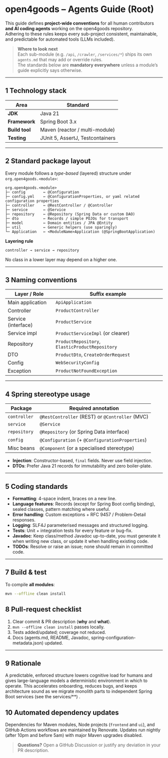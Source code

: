 # open4goods – Agents Guide (Root)

This guide defines **project-wide conventions** for all human contributors **and AI coding agents** working on the open4goods repository.  
Adhering to these rules keeps every sub-project consistent, maintainable, and predictable for automated tools (LLMs included).

> **Where to look next**  
> Each sub-module (e.g. `/api`, `/crawler`, `/services/*`) ships its own `agents.md` that may add or override rules.  
> The standards below are **mandatory everywhere** unless a module’s guide explicitly says otherwise.

---

## 1  Technology stack

| Area            | Standard                           |
|-----------------|------------------------------------|
| **JDK**         | Java 21                            |
| **Framework**   | Spring Boot 3.x                    |
| **Build tool**  | Maven (reactor / multi-module)     |
| **Testing**     | JUnit 5, AssertJ, Testcontainers   |

---

## 2  Standard package layout

Every module follows a *type-based* (layered) structure under  
`org.open4goods.<module>`:

```
org.open4goods.<module>
├─ config        ← @Configuration
├─ config.yml    ← @ConfigurationProperties, or yaml related configuration properties
├─ controller    ← @RestController / @Controller
├─ service       ← @Service
├─ repository    ← @Repository (Spring Data or custom DAO)
├─ dto           ← Records / simple POJOs for transport
├─ model         ← Domain entities / JPA @Entity
├─ util          ← Generic helpers (use sparingly)
└─ Application   ← <ModuleName>Application (@SpringBootApplication)
```

**Layering rule**

```
controller → service → repository
```

No class in a lower layer may depend on a higher one.

---

## 3  Naming conventions

| Layer / Role        | Suffix example                     |
|---------------------|------------------------------------|
| Main application    | `ApiApplication`                   |
| Controller          | `ProductController`                |
| Service (interface) | `ProductService`                   |
| Service impl        | `ProductServiceImpl` (or clearer)  |
| Repository          | `ProductRepository`, `ElasticProductRepository` |
| DTO                 | `ProductDto`, `CreateOrderRequest` |
| Config              | `WebSecurityConfig`                |
| Exception           | `ProductNotFoundException`         |

---

## 4  Spring stereotype usage

| Package        | Required annotation                             |
|----------------|-------------------------------------------------|
| `controller`   | `@RestController` (REST) or `@Controller` (MVC) |
| `service`      | `@Service`                                      |
| `repository`   | `@Repository` (or Spring Data interface)        |
| `config`       | `@Configuration` (+ `@ConfigurationProperties`) |
| Misc beans     | `@Component` (or a specialised stereotype)      |

- **Injection**: Constructor-based, `final` fields. Never use field injection.  
- **DTOs**: Prefer Java 21 records for immutability and zero boiler-plate.

---

## 5  Coding standards

- **Formatting**: 4-space indent, braces on a new line.  
- **Language features**: Records (except for Spring Boot config binding), sealed classes, pattern matching where useful.  
- **Error handling**: Custom exceptions + RFC 9457 / Problem-Detail responses.  
- **Logging**: SLF4J parameterised messages and structured logging.  
- **Tests**: Unit + integration tests for every feature or bug-fix.  
- **Javadoc**: Keep class/method Javadoc up-to-date, you must generate it when writing new class, or update it when handling existing code.  
- **TODOs**: Resolve or raise an issue; none should remain in committed code.

---

## 7  Build & test

To compile **all modules**:

```bash
mvn --offline clean install
```

## 8  Pull-request checklist

1. Clear commit & PR description (**why** and **what**).  
2. `mvn --offline clean install` passes locally.  
3. Tests added/updated; coverage not reduced.  
4. Docs (agents.md, README, Javadoc, spring-configuration-metadata.json) updated.  

---

## 9  Rationale

A predictable, enforced structure lowers cognitive load for humans and gives large-language models a deterministic environment in which to operate. This accelerates onboarding, reduces bugs, and keeps architecture sound as we migrate monolith parts to independent Spring Boot services (see the services/**) .

## 10  Automated dependency updates

Dependencies for Maven modules, Node projects (`frontend` and `ui`), and GitHub
Actions workflows are maintained by Renovate. Updates run nightly (after 10pm
and before 5am) with major Maven upgrades disabled.

> **Questions?**
> Open a GitHub Discussion or justify any deviation in your PR description.